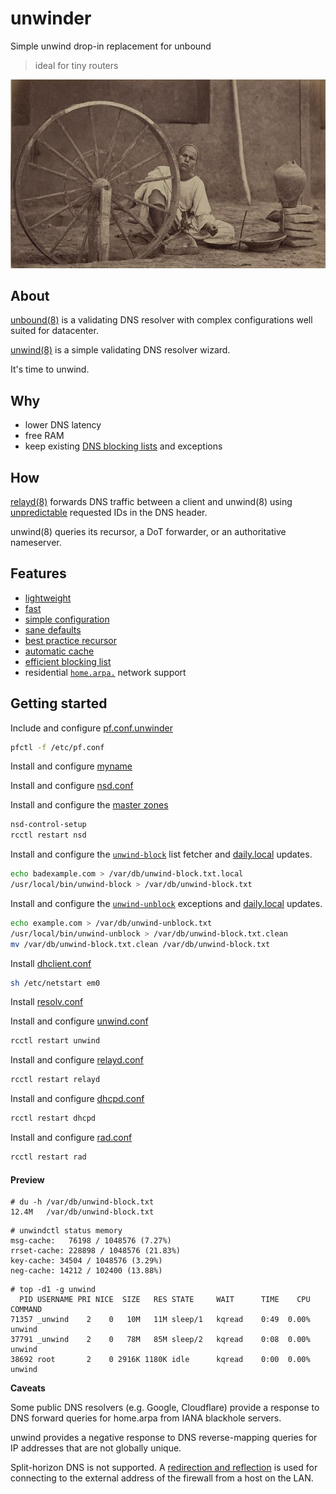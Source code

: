 # unwinder

Simple unwind drop-in replacement for unbound
> ideal for tiny routers

![unwinder logo](unwinder.jpg)

## About

[unbound(8)](https://man.openbsd.org/unbound.8) is a validating DNS resolver with complex configurations well suited for datacenter.

[unwind(8)](https://man.openbsd.org/unwind.8) is a simple validating DNS resolver wizard.

It's time to unwind.

## Why

* lower DNS latency
* free RAM
* keep existing [DNS blocking lists](https://filterlists.com) and exceptions

## How

[relayd(8)](https://man.openbsd.org/relayd.8) forwards DNS traffic between a client and unwind(8) using [unpredictable](https://man.openbsd.org/relayd.conf#dns) requested IDs in the DNS header.

unwind(8) queries its recursor, a DoT forwarder, or an authoritative nameserver.

## Features

* [lightweight](#preview)
* [fast](https://man.openbsd.org/unwind.conf#preference)
* [simple configuration](src/etc/unwind.conf)
* [sane defaults](https://www.openbsd.org/papers/bsdcan2019_unwind.pdf)
* [best practice recursor](https://undeadly.org/cgi?action=article;sid=20200922090542)
* [automatic cache](https://man.openbsd.org/unwind#DESCRIPTION)
* [efficient blocking list](https://man.openbsd.org/unwind.conf#block)
* residential [`home.arpa.`](https://tools.ietf.org/html/rfc8375) network support

## Getting started

Include and configure [pf.conf.unwinder](src/etc/pf.conf.unwinder)
```sh
pfctl -f /etc/pf.conf
```

Install and configure [myname](src/etc/myname)

Install and configure [nsd.conf](src/var/nsd/etc/nsd.conf)

Install and configure the [master zones](src/var/nsd/zones/master)
```sh
nsd-control-setup
rcctl restart nsd
```

Install and configure the [`unwind-block`](src/usr/local/bin/unwind-block) list fetcher and [daily.local](src/etc/daily.local) updates.
```sh
echo badexample.com > /var/db/unwind-block.txt.local
/usr/local/bin/unwind-block > /var/db/unwind-block.txt
```

Install and configure the [`unwind-unblock`](src/usr/local/bin/unwind-unblock) exceptions and [daily.local](src/etc/daily.local) updates.
```sh
echo example.com > /var/db/unwind-unblock.txt
/usr/local/bin/unwind-unblock > /var/db/unwind-block.txt.clean
mv /var/db/unwind-block.txt.clean /var/db/unwind-block.txt
```

Install [dhclient.conf](src/etc/dhclient.conf)
```sh
sh /etc/netstart em0
```

Install [resolv.conf](src/etc/resolv.conf)

Install and configure [unwind.conf](src/etc/unwind.conf)
```sh
rcctl restart unwind
```

Install and configure [relayd.conf](src/etc/relayd.conf)
```sh
rcctl restart relayd
```

Install and configure [dhcpd.conf](src/etc/dhcpd.conf)
```sh
rcctl restart dhcpd
```

Install and configure [rad.conf](src/etc/rad.conf)
```sh
rcctl restart rad
```

#### Preview

```console
# du -h /var/db/unwind-block.txt
12.4M   /var/db/unwind-block.txt
```

```console
# unwindctl status memory 
msg-cache:   76198 / 1048576 (7.27%)
rrset-cache: 228898 / 1048576 (21.83%)
key-cache: 34504 / 1048576 (3.29%)
neg-cache: 14212 / 102400 (13.88%)
```

```console
# top -d1 -g unwind
  PID USERNAME PRI NICE  SIZE   RES STATE     WAIT      TIME    CPU COMMAND
71357 _unwind    2    0   10M   11M sleep/1   kqread    0:49  0.00% unwind
37791 _unwind    2    0   78M   85M sleep/2   kqread    0:08  0.00% unwind
38692 root       2    0 2916K 1180K idle      kqread    0:00  0.00% unwind
```

**Caveats**

Some public DNS resolvers (e.g. Google, Cloudflare) provide a response to DNS forward queries for home.arpa from IANA blackhole servers.

unwind provides a negative response to DNS reverse-mapping queries for IP addresses that are not globally unique.

Split-horizon DNS is not supported. A [redirection and reflection](src/etc/pf.conf.unwinder) is used for connecting to the external address of the firewall from a host on the LAN.

